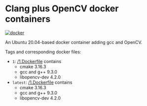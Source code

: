 # Clang plus OpenCV docker containers

[![docker](https://img.shields.io/docker/pulls/cbachhuber/gcc-opencv.svg)](https://hub.docker.com/r/cbachhuber/gcc-opencv/)

An Ubuntu 20.04-based docker container adding gcc and OpenCV.

Tags and corresponding docker files:

- `1`: [/1.Dockerfile](https://github.com/cbachhuber/gcc-opencv/blob/master/1.Dockerfile/Dockerfile) contains
  - cmake 3.16.3
  - gcc and g++ 9.3.0
  - libopencv-dev 4.2.0
- `latest`: [/1.Dockerfile](https://github.com/cbachhuber/gcc-opencv/blob/master/1.Dockerfile/Dockerfile[) contains
  - cmake 3.16.3
  - gcc and g++ 9.3.0
  - libopencv-dev 4.2.0
